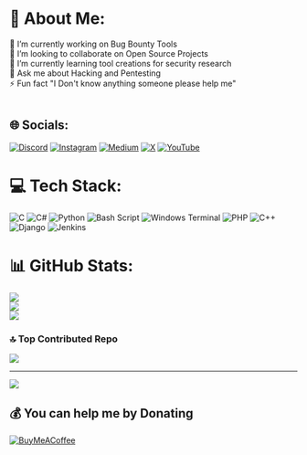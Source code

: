 # 💫 About Me:
🔭 I’m currently working on Bug Bounty Tools<br>👯 I’m looking to collaborate on Open Source Projects<br>🌱 I’m currently learning tool creations for security research<br>💬 Ask me about Hacking and Pentesting<br>⚡ Fun fact "I Don't know anything someone please help me"<br><br>


## 🌐 Socials:
[![Discord](https://img.shields.io/badge/Discord-%237289DA.svg?logo=discord&logoColor=white)](https://discord.gg/https://discord.gg/QxRgTwgE4Y) [![Instagram](https://img.shields.io/badge/Instagram-%23E4405F.svg?logo=Instagram&logoColor=white)](https://instagram.com/@ProwlSec) [![Medium](https://img.shields.io/badge/Medium-12100E?logo=medium&logoColor=white)](https://medium.com/@@ProwlSec) [![X](https://img.shields.io/badge/X-black.svg?logo=X&logoColor=white)](https://x.com/@ProwlSec) [![YouTube](https://img.shields.io/badge/YouTube-%23FF0000.svg?logo=YouTube&logoColor=white)](https://youtube.com/@https://www.youtube.com/@ProwlSec) 

# 💻 Tech Stack:
![C](https://img.shields.io/badge/c-%2300599C.svg?style=flat&logo=c&logoColor=white) ![C#](https://img.shields.io/badge/c%23-%23239120.svg?style=flat&logo=csharp&logoColor=white) ![Python](https://img.shields.io/badge/python-3670A0?style=flat&logo=python&logoColor=ffdd54) ![Bash Script](https://img.shields.io/badge/bash_script-%23121011.svg?style=flat&logo=gnu-bash&logoColor=white) ![Windows Terminal](https://img.shields.io/badge/Windows%20Terminal-%234D4D4D.svg?style=flat&logo=windows-terminal&logoColor=white) ![PHP](https://img.shields.io/badge/php-%23777BB4.svg?style=flat&logo=php&logoColor=white) ![C++](https://img.shields.io/badge/c++-%2300599C.svg?style=flat&logo=c%2B%2B&logoColor=white) ![Django](https://img.shields.io/badge/django-%23092E20.svg?style=flat&logo=django&logoColor=white) ![Jenkins](https://img.shields.io/badge/jenkins-%232C5263.svg?style=flat&logo=jenkins&logoColor=white)
# 📊 GitHub Stats:
![](https://github-readme-stats.vercel.app/api?username=ProwlSec&theme=radical&hide_border=false&include_all_commits=true&count_private=true)<br/>
![](https://github-readme-streak-stats.herokuapp.com/?user=ProwlSec&theme=radical&hide_border=false)<br/>
![](https://github-readme-stats.vercel.app/api/top-langs/?username=ProwlSec&theme=radical&hide_border=false&include_all_commits=true&count_private=true&layout=compact)

### 🔝 Top Contributed Repo
![](https://github-contributor-stats.vercel.app/api?username=ProwlSec&limit=5&theme=dark&combine_all_yearly_contributions=true)

---
[![](https://visitcount.itsvg.in/api?id=ProwlSec&icon=9&color=3)](https://visitcount.itsvg.in)

  ## 💰 You can help me by Donating
  [![BuyMeACoffee](https://img.shields.io/badge/Buy%20Me%20a%20Coffee-ffdd00?style=for-the-badge&logo=buy-me-a-coffee&logoColor=black)](https://buymeacoffee.com/https://buymeacoffee.com/bl4ckh4t) 

  
<!-- Proudly created with GPRM ( https://gprm.itsvg.in ) -->
